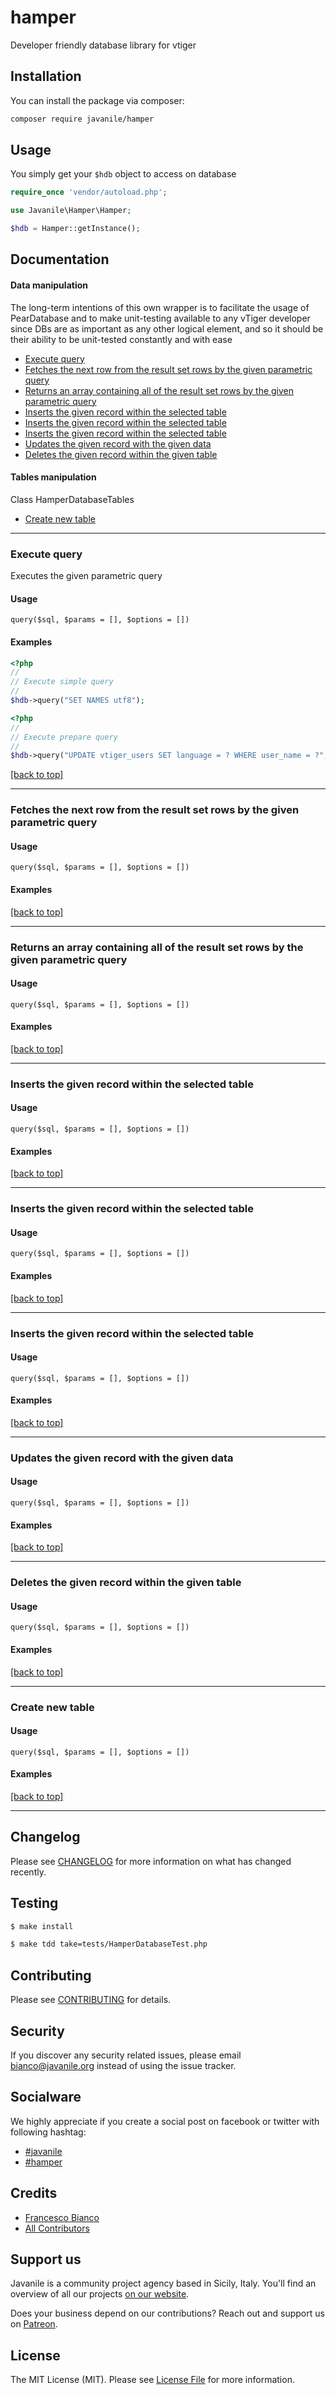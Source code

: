 # hamper

Developer friendly database library for vtiger

## Installation

You can install the package via composer:

```bash
composer require javanile/hamper
```

## Usage

You simply get your `$hdb` object to access on database

```php
require_once 'vendor/autoload.php';

use Javanile\Hamper\Hamper;

$hdb = Hamper::getInstance();
```

## Documentation

#### Data manipulation

The long-term intentions of this own wrapper is to facilitate the usage
of PearDatabase and to make unit-testing available to any vTiger developer
since DBs are as important as any other logical element, and so it should
be their ability to be unit-tested constantly and with ease

 * [Execute query](#Execute-query)
 * [Fetches the next row from the result set rows by the given parametric query](#Fetches-the-next-row-from-the-result-set-rows-by-the-given-parametric-query)
 * [Returns an array containing all of the result set rows by the given parametric query](#Returns-an-array-containing-all-of-the-result-set-rows-by-the-given-parametric-query)
 * [Inserts the given record within the selected table](#Inserts-the-given-record-within-the-selected-table)
 * [Inserts the given record within the selected table](#Inserts-the-given-record-within-the-selected-table)
 * [Inserts the given record within the selected table](#Inserts-the-given-record-within-the-selected-table)
 * [Updates the given record with the given data](#Updates-the-given-record-with-the-given-data)
 * [Deletes the given record within the given table](#Deletes-the-given-record-within-the-given-table)
#### Tables manipulation

Class HamperDatabaseTables

 * [Create new table](#Create-new-table)


<hr/>

### Execute query

Executes the given parametric query

#### Usage 

```
query($sql, $params = [], $options = [])
```

#### Examples

```php
<?php
//
// Execute simple query
//
$hdb->query("SET NAMES utf8");
```

```php
<?php
//
// Execute prepare query
//
$hdb->query("UPDATE vtiger_users SET language = ? WHERE user_name = ?", ["en_us", "admin"]);
```

[[back to top]](#Documentation)

<hr/>

### Fetches the next row from the result set rows by the given parametric query



#### Usage 

```
query($sql, $params = [], $options = [])
```

#### Examples

[[back to top]](#Documentation)

<hr/>

### Returns an array containing all of the result set rows by the given parametric query



#### Usage 

```
query($sql, $params = [], $options = [])
```

#### Examples

[[back to top]](#Documentation)

<hr/>

### Inserts the given record within the selected table



#### Usage 

```
query($sql, $params = [], $options = [])
```

#### Examples

[[back to top]](#Documentation)

<hr/>

### Inserts the given record within the selected table



#### Usage 

```
query($sql, $params = [], $options = [])
```

#### Examples

[[back to top]](#Documentation)

<hr/>

### Inserts the given record within the selected table



#### Usage 

```
query($sql, $params = [], $options = [])
```

#### Examples

[[back to top]](#Documentation)

<hr/>

### Updates the given record with the given data



#### Usage 

```
query($sql, $params = [], $options = [])
```

#### Examples

[[back to top]](#Documentation)

<hr/>

### Deletes the given record within the given table



#### Usage 

```
query($sql, $params = [], $options = [])
```

#### Examples

[[back to top]](#Documentation)

<hr/>

### Create new table



#### Usage 

```
query($sql, $params = [], $options = [])
```

#### Examples

[[back to top]](#Documentation)

<hr/>



## Changelog

Please see [CHANGELOG](CHANGELOG.md) for more information on what has changed recently.

## Testing

```bash
$ make install
```

```bash
$ make tdd take=tests/HamperDatabaseTest.php 
```

## Contributing

Please see [CONTRIBUTING](CONTRIBUTING.md) for details.

## Security

If you discover any security related issues, please email bianco@javanile.org instead of using the issue tracker.

## Socialware

We highly appreciate if you create a social post on facebook or twitter with following hashtag:

- [#javanile](#Socialware)
- [#hamper](#Socialware)

## Credits

- [Francesco Bianco](https://github.com/francescobianco)
- [All Contributors](../../contributors) 

## Support us

Javanile is a community project agency based in Sicily, Italy. 
You'll find an overview of all our projects [on our website](https://www.javanile.org).

Does your business depend on our contributions? Reach out and support us on [Patreon](https://www.patreon.com/javanile). 

## License

The MIT License (MIT). Please see [License File](LICENSE.md) for more information.
